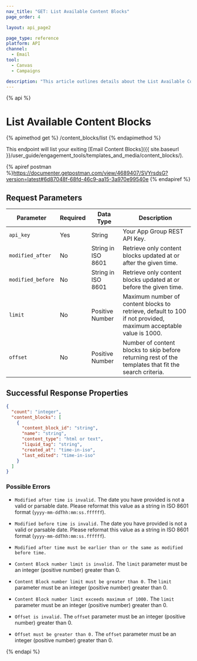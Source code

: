 ```yaml
---
nav_title: "GET: List Available Content Blocks"
page_order: 4

layout: api_page2

page_type: reference
platform: API
channel:
  - Email
tool:
  - Canvas
  - Campaigns

description: "This article outlines details about the List Available Content Blocks Braze endpoint."
---
```



{% api %}
# List Available Content Blocks

{% apimethod get %}
/content_blocks/list
{% endapimethod %}

This endpoint will list your exiting [Email Content Blocks]({{ site.baseurl }}/user_guide/engagement_tools/templates_and_media/content_blocks/).

{% apiref postman %}https://documenter.getpostman.com/view/4689407/SVYrsdsG?version=latest#6d87048f-68fd-46c9-aa15-3a970e99540e {% endapiref %}

## Request Parameters

| Parameter | Required | Data Type | Description |
|---|---|---|---|
| `api_key`  | Yes | String | Your App Group REST API Key. |
| `modified_after`  | No | String in ISO 8601 | Retrieve only content blocks updated at or after the given time. |
| `modified_before`  |  No | String in ISO 8601 | Retrieve only content blocks updated at or before the given time. |
| `limit` | No | Positive Number | Maximum number of content blocks to retrieve, default to 100 if not provided, maximum acceptable value is 1000. |
| `offset`  |  No | Positive Number | Number of content blocks to skip before returning rest of the templates that fit the search criteria. |

## Successful Response Properties
```json
{
  "count": "integer",
  "content_blocks": [
    {
      "content_block_id": "string",
      "name": "string",
      "content_type": "html or text",
      "liquid_tag": "string",
      "created_at": "time-in-iso",
      "last_edited": "time-in-iso"
    }
  ]
}
```

### Possible Errors
- `Modified after time is invalid.`
The date you have provided is not a valid or parsable date. Please reformat this value as a string in ISO 8601 format (`yyyy-mm-ddThh:mm:ss.ffffff`).

- `Modified before time is invalid.`
The date you have provided is not a valid or parsable date. Please reformat this value as a string in ISO 8601 format (`yyyy-mm-ddThh:mm:ss.ffffff`).

- `Modified after time must be earlier than or the same as modified before time.`

- `Content Block number limit is invalid.`
The `limit` parameter must be an integer (positive number) greater than 0.

- `Content Block number limit must be greater than 0.`
The `limit` parameter must be an integer (positive number) greater than 0.

- `Content Block number limit exceeds maximum of 1000.`
The `limit` parameter must be an integer (positive number) greater than 0.

- `Offset is invalid.`
The `offset` parameter must be an integer (positive number) greater than 0.

- `Offset must be greater than 0.`
The `offset` parameter must be an integer (positive number) greater than 0.

{% endapi %}
